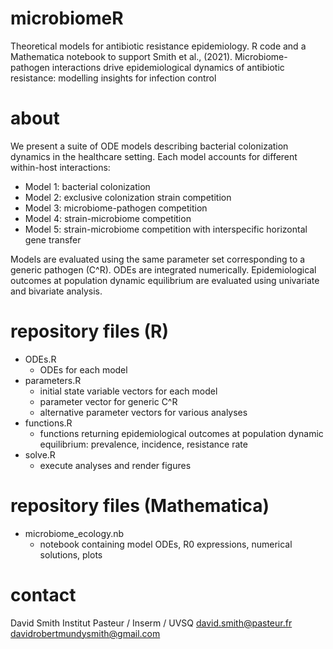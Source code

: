 # microbiomeR
Theoretical models for antibiotic resistance epidemiology. R code and a Mathematica notebook to support Smith et al., (2021). Microbiome-pathogen interactions drive epidemiological dynamics of antibiotic resistance: modelling insights for infection control

# about
We present a suite of ODE models describing bacterial colonization dynamics in the healthcare setting. Each model accounts for different within-host interactions:
* Model 1: bacterial colonization
* Model 2: exclusive colonization strain competition
* Model 3: microbiome-pathogen competition
* Model 4: strain-microbiome competition
* Model 5: strain-microbiome competition with interspecific horizontal gene transfer

Models are evaluated using the same parameter set corresponding to a generic pathogen (C^R). ODEs are integrated numerically. Epidemiological outcomes at population dynamic equilibrium are evaluated using univariate and bivariate analysis. 

# repository files (R)
* ODEs.R
  * ODEs for each model
* parameters.R
  * initial state variable vectors for each model
  * parameter vector for generic C^R
  * alternative parameter vectors for various analyses
* functions.R
  * functions returning epidemiological outcomes at population dynamic equilibrium: prevalence, incidence, resistance rate
* solve.R
  * execute analyses and render figures

# repository files (Mathematica)
* microbiome_ecology.nb
  * notebook containing model ODEs, R0 expressions, numerical solutions,  plots

# contact
David Smith 
Institut Pasteur / Inserm / UVSQ
david.smith@pasteur.fr 
davidrobertmundysmith@gmail.com
